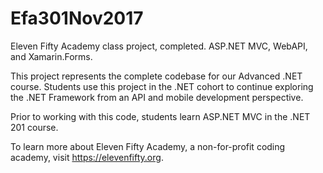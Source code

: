 # Efa301Nov2017
Eleven Fifty Academy class project, completed. ASP.NET MVC, WebAPI, and Xamarin.Forms.

This project represents the complete codebase for our Advanced .NET course. Students use this project in the .NET cohort to continue exploring the .NET Framework from an API and mobile development perspective.

Prior to working with this code, students learn ASP.NET MVC in the .NET 201 course.

To learn more about Eleven Fifty Academy, a non-for-profit coding academy, visit https://elevenfifty.org.
